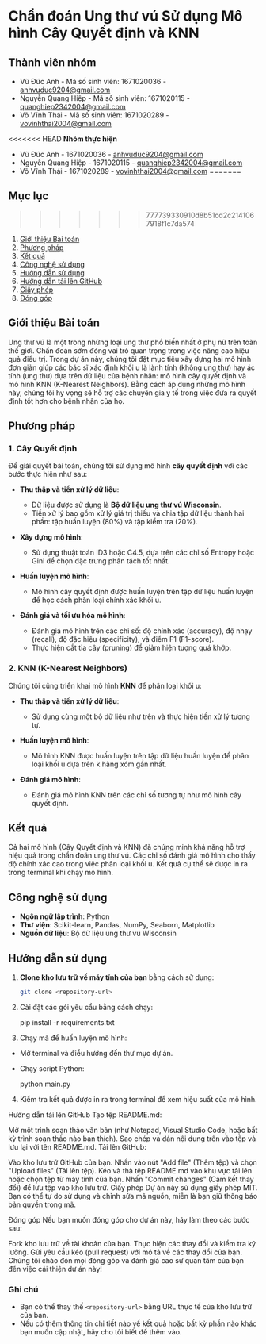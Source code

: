 # Chẩn đoán Ung thư vú Sử dụng Mô hình Cây Quyết định và KNN

## Thành viên nhóm

- Vũ Đức Anh - Mã số sinh viên: 1671020036 - anhvuduc9204@gmail.com  
- Nguyễn Quang Hiệp - Mã số sinh viên: 1671020115 - quanghiep2342004@gmail.com  
- Võ Vĩnh Thái - Mã số sinh viên: 1671020289 - vovinhthai2004@gmail.com  

<<<<<<< HEAD
**Nhóm thực hiện**  
- Vũ Đức Anh - 1671020036 - anhvuduc9204@gmail.com  
- Nguyễn Quang Hiệp - 1671020115  - quanghiep2342004@gmail.com 
- Võ Vĩnh Thái - 1671020289  - vovinhthai2004@gmail.com
=======
## Mục lục
>>>>>>> 777739330910d8b51cd2c2141067918f1c7da574

1. [Giới thiệu Bài toán](#giới-thiệu-bài-toán)
2. [Phương pháp](#phương-pháp)
3. [Kết quả](#kết-quả)
4. [Công nghệ sử dụng](#công-nghệ-sử-dụng)
5. [Hướng dẫn sử dụng](#hướng-dẫn-sử-dụng)
6. [Hướng dẫn tải lên GitHub](#hướng-dẫn-tải-lên-github)
7. [Giấy phép](#giấy-phép)
8. [Đóng góp](#đóng-góp)

## Giới thiệu Bài toán

Ung thư vú là một trong những loại ung thư phổ biến nhất ở phụ nữ trên toàn thế giới. Chẩn đoán sớm đóng vai trò quan trọng trong việc nâng cao hiệu quả điều trị. Trong dự án này, chúng tôi đặt mục tiêu xây dựng hai mô hình đơn giản giúp các bác sĩ xác định khối u là lành tính (không ung thư) hay ác tính (ung thư) dựa trên dữ liệu của bệnh nhân: mô hình cây quyết định và mô hình KNN (K-Nearest Neighbors). Bằng cách áp dụng những mô hình này, chúng tôi hy vọng sẽ hỗ trợ các chuyên gia y tế trong việc đưa ra quyết định tốt hơn cho bệnh nhân của họ.

## Phương pháp

### 1. Cây Quyết định

Để giải quyết bài toán, chúng tôi sử dụng mô hình **cây quyết định** với các bước thực hiện như sau:

- **Thu thập và tiền xử lý dữ liệu**: 
  - Dữ liệu được sử dụng là **Bộ dữ liệu ung thư vú Wisconsin**.
  - Tiền xử lý bao gồm xử lý giá trị thiếu và chia tập dữ liệu thành hai phần: tập huấn luyện (80%) và tập kiểm tra (20%).
  
- **Xây dựng mô hình**: 
  - Sử dụng thuật toán ID3 hoặc C4.5, dựa trên các chỉ số Entropy hoặc Gini để chọn đặc trưng phân tách tốt nhất.
  
- **Huấn luyện mô hình**: 
  - Mô hình cây quyết định được huấn luyện trên tập dữ liệu huấn luyện để học cách phân loại chính xác khối u.
  
- **Đánh giá và tối ưu hóa mô hình**: 
  - Đánh giá mô hình trên các chỉ số: độ chính xác (accuracy), độ nhạy (recall), độ đặc hiệu (specificity), và điểm F1 (F1-score). 
  - Thực hiện cắt tỉa cây (pruning) để giảm hiện tượng quá khớp.

### 2. KNN (K-Nearest Neighbors)

Chúng tôi cũng triển khai mô hình **KNN** để phân loại khối u:

- **Thu thập và tiền xử lý dữ liệu**: 
  - Sử dụng cùng một bộ dữ liệu như trên và thực hiện tiền xử lý tương tự.
  
- **Huấn luyện mô hình**: 
  - Mô hình KNN được huấn luyện trên tập dữ liệu huấn luyện để phân loại khối u dựa trên k hàng xóm gần nhất.
  
- **Đánh giá mô hình**: 
  - Đánh giá mô hình KNN trên các chỉ số tương tự như mô hình cây quyết định.

## Kết quả

Cả hai mô hình (Cây Quyết định và KNN) đã chứng minh khả năng hỗ trợ hiệu quả trong chẩn đoán ung thư vú. Các chỉ số đánh giá mô hình cho thấy độ chính xác cao trong việc phân loại khối u. Kết quả cụ thể sẽ được in ra trong terminal khi chạy mô hình.

## Công nghệ sử dụng

- **Ngôn ngữ lập trình**: Python
- **Thư viện**: Scikit-learn, Pandas, NumPy, Seaborn, Matplotlib
- **Nguồn dữ liệu**: Bộ dữ liệu ung thư vú Wisconsin

## Hướng dẫn sử dụng

1. **Clone kho lưu trữ về máy tính của bạn** bằng cách sử dụng:

   ```bash
   git clone <repository-url>

2. Cài đặt các gói yêu cầu bằng cách chạy:
   
    pip install -r requirements.txt

3. Chạy mã để huấn luyện mô hình:
   
- Mở terminal và điều hướng đến thư mục dự án.
- Chạy script Python:

   python main.py

4. Kiểm tra kết quả được in ra trong terminal để xem hiệu suất của mô hình.

Hướng dẫn tải lên GitHub
Tạo tệp README.md:

Mở một trình soạn thảo văn bản (như Notepad, Visual Studio Code, hoặc bất kỳ trình soạn thảo nào bạn thích).
Sao chép và dán nội dung trên vào tệp và lưu lại với tên README.md.
Tải lên GitHub:

Vào kho lưu trữ GitHub của bạn.
Nhấn vào nút "Add file" (Thêm tệp) và chọn "Upload files" (Tải lên tệp).
Kéo và thả tệp README.md vào khu vực tải lên hoặc chọn tệp từ máy tính của bạn.
Nhấn "Commit changes" (Cam kết thay đổi) để lưu tệp vào kho lưu trữ.
Giấy phép
Dự án này sử dụng giấy phép MIT. Bạn có thể tự do sử dụng và chỉnh sửa mã nguồn, miễn là bạn giữ thông báo bản quyền trong mã.

Đóng góp
Nếu bạn muốn đóng góp cho dự án này, hãy làm theo các bước sau:

Fork kho lưu trữ về tài khoản của bạn.
Thực hiện các thay đổi và kiểm tra kỹ lưỡng.
Gửi yêu cầu kéo (pull request) với mô tả về các thay đổi của bạn.
Chúng tôi chào đón mọi đóng góp và đánh giá cao sự quan tâm của bạn đến việc cải thiện dự án này!


### Ghi chú
- Bạn có thể thay thế `<repository-url>` bằng URL thực tế của kho lưu trữ của bạn.
- Nếu có thêm thông tin chi tiết nào về kết quả hoặc bất kỳ phần nào khác bạn muốn cập nhật, hãy cho tôi biết để thêm vào.

